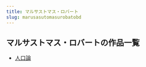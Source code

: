```yaml
---
title: マルサストマス・ロバート
slug: marusasutomasurobatobd
---
```


## マルサストマス・ロバートの作品一覧

- [人口論](renkoulun-003)
